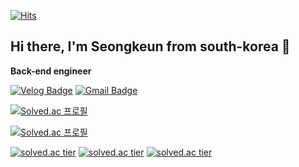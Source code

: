 [![Hits](https://hits.seeyoufarm.com/api/count/incr/badge.svg?url=https%3A%2F%2Fgithub.com%2FGoAdRider&count_bg=%231B41C3&title_bg=%23CF0A0A&icon=&icon_color=%23DD9B9B&title=hits&edge_flat=false)](https://hits.seeyoufarm.com)

## Hi there, I'm Seongkeun from south-korea 👋

**Back-end engineer**

  [![Velog Badge](http://img.shields.io/badge/-Velog-20c997?style=flat&link=https://velog.io/@osk3856)](https://velog.io/@osk3856)
  [![Gmail Badge](https://img.shields.io/badge/Gmail-d14836?style=flat-square&logo=Gmail&logoColor=white&link=mailto:osk3856@gmail.com)](mailto:osk3856@gmail.com)
  
  [![Solved.ac
프로필](http://mazassumnida.wtf/api/mini/generate_badge?boj=koosaga)](https://github.com/mazassumnida/mazassumnida)

[![Solved.ac
프로필](http://mazassumnida.wtf/api/v2/generate_badge?boj=Malkoring)](https://solved.ac/malkoring)

  [![solved.ac tier](http://mazassumnida.wtf/api/generate_badge?boj={osk3425})](https://solved.ac/{osk3425})
[![solved.ac tier](http://mazassumnida.wtf/api/v2/generate_badge?boj={osk3425})](https://solved.ac/{osk3425})
[![solved.ac tier](http://mazassumnida.wtf/api/mini/generate_badge?boj={osk3425})](https://solved.ac/{osk3425})

<!--
**GoAdRider/GoAdRider** is a ✨ _special_ ✨ repository because its `README.md` (this file) appears on your GitHub profile.

Here are some ideas to get you started:

- 🔭 I’m currently working on ...
- 🌱 I’m currently learning ...
- 👯 I’m looking to collaborate on ...
- 🤔 I’m looking for help with ...
- 💬 Ask me about ...
- 📫 How to reach me: ...
- 😄 Pronouns: ...
- ⚡ Fun fact: ...
-->
